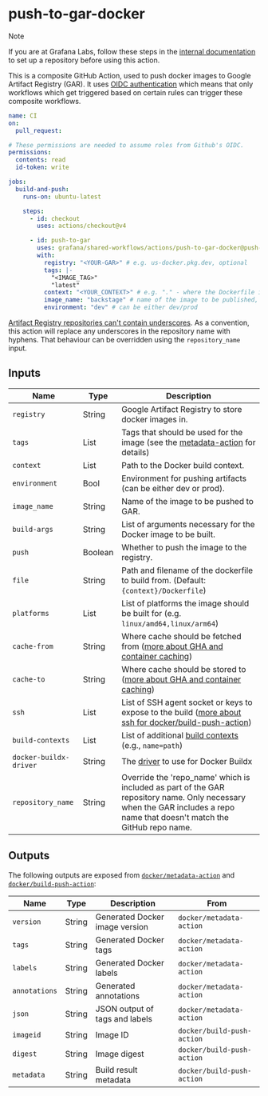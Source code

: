 # push-to-gar-docker

> [!NOTE]
> If you are at Grafana Labs, follow these steps in the [internal documentation](https://enghub.grafana-ops.net/docs/default/component/deployment-tools/platform/continuous-integration/google-artifact-registry/) to set up a repository before using this action.

This is a composite GitHub Action, used to push docker images to Google Artifact Registry (GAR).
It uses [OIDC authentication](https://docs.github.com/en/actions/deployment/security-hardening-your-deployments/about-security-hardening-with-openid-connect)
which means that only workflows which get triggered based on certain rules can
trigger these composite workflows.

<!-- x-release-please-start-version -->

```yaml
name: CI
on:
  pull_request:

# These permissions are needed to assume roles from Github's OIDC.
permissions:
  contents: read
  id-token: write

jobs:
  build-and-push:
    runs-on: ubuntu-latest

    steps:
      - id: checkout
        uses: actions/checkout@v4

      - id: push-to-gar
        uses: grafana/shared-workflows/actions/push-to-gar-docker@push-to-gar-docker-v0.2.0
        with:
          registry: "<YOUR-GAR>" # e.g. us-docker.pkg.dev, optional
          tags: |-
            "<IMAGE_TAG>"
            "latest"
          context: "<YOUR_CONTEXT>" # e.g. "." - where the Dockerfile is
          image_name: "backstage" # name of the image to be published, required
          environment: "dev" # can be either dev/prod
```

<!-- x-release-please-end-version -->

[Artifact Registry repositories can't contain underscores][underscore-issue].
As a convention, this action will replace any underscores in the repository name
with hyphens. That behaviour can be overridden using the `repository_name`
input.

[underscore-issue]: https://issuetracker.google.com/issues/229159012

## Inputs

| Name                   | Type    | Description                                                                                                                                                                    |
| ---------------------- | ------- | ------------------------------------------------------------------------------------------------------------------------------------------------------------------------------ |
| `registry`             | String  | Google Artifact Registry to store docker images in.                                                                                                                            |
| `tags`                 | List    | Tags that should be used for the image (see the [metadata-action][mda] for details)                                                                                            |
| `context`              | List    | Path to the Docker build context.                                                                                                                                              |
| `environment`          | Bool    | Environment for pushing artifacts (can be either dev or prod).                                                                                                                 |
| `image_name`           | String  | Name of the image to be pushed to GAR.                                                                                                                                         |
| `build-args`           | String  | List of arguments necessary for the Docker image to be built.                                                                                                                  |
| `push`                 | Boolean | Whether to push the image to the registry.                                                                                                                                     |
| `file`                 | String  | Path and filename of the dockerfile to build from. (Default: `{context}/Dockerfile`)                                                                                           |
| `platforms`            | List    | List of platforms the image should be built for (e.g. `linux/amd64,linux/arm64`)                                                                                               |
| `cache-from`           | String  | Where cache should be fetched from ([more about GHA and container caching](https://www.kenmuse.com/blog/implementing-docker-layer-caching-in-github-actions/))                 |
| `cache-to`             | String  | Where cache should be stored to ([more about GHA and container caching](https://www.kenmuse.com/blog/implementing-docker-layer-caching-in-github-actions/))                    |
| `ssh`                  | List    | List of SSH agent socket or keys to expose to the build ([more about ssh for docker/build-push-action](https://github.com/docker/build-push-action?tab=readme-ov-file#inputs)) |
| `build-contexts`       | List    | List of additional [build contexts](https://github.com/docker/build-push-action?tab=readme-ov-file#inputs) (e.g., `name=path`)                                                 |
| `docker-buildx-driver` | String  | The [driver](https://github.com/docker/setup-buildx-action/tree/v3/?tab=readme-ov-file#customizing) to use for Docker Buildx                                                   |
| `repository_name`      | String  | Override the 'repo_name' which is included as part of the GAR repository name. Only necessary when the GAR includes a repo name that doesn't match the GitHub repo name.       |

[mda]: https://github.com/docker/metadata-action?tab=readme-ov-file#tags-input

## Outputs

The following outputs are exposed from [`docker/metadata-action`](https://github.com/docker/metadata-action?tab=readme-ov-file#outputs) and [`docker/build-push-action`](https://github.com/docker/build-push-action?tab=readme-ov-file#outputs):

| Name          | Type   | Description                    | From                       |
| ------------- | ------ | ------------------------------ | -------------------------- |
| `version`     | String | Generated Docker image version | `docker/metadata-action`   |
| `tags`        | String | Generated Docker tags          | `docker/metadata-action`   |
| `labels`      | String | Generated Docker labels        | `docker/metadata-action`   |
| `annotations` | String | Generated annotations          | `docker/metadata-action`   |
| `json`        | String | JSON output of tags and labels | `docker/metadata-action`   |
| `imageid`     | String | Image ID                       | `docker/build-push-action` |
| `digest`      | String | Image digest                   | `docker/build-push-action` |
| `metadata`    | String | Build result metadata          | `docker/build-push-action` |
